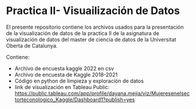 # Practica II- Visuailización de Datos
El presente repositorio contiene los archivos usados para la presentación de la visualización de datos de la practica II de la asignatura de visualización de datos del master de ciencia de datos de la Universitat Oberta de Catalunya.

Contiene:
- Archivo de encuesta kaggle 2022 en csv
- Archivo de encuesta de Kaggle 2018-2021
- Código en python de limpieza y exploración de datos
- link de visualización en Tableau Public: https://public.tableau.com/app/profile/dayana.mejia/viz/Mujeresenelsectorteconologico_Kaggle/Dashboard1?publish=yes
